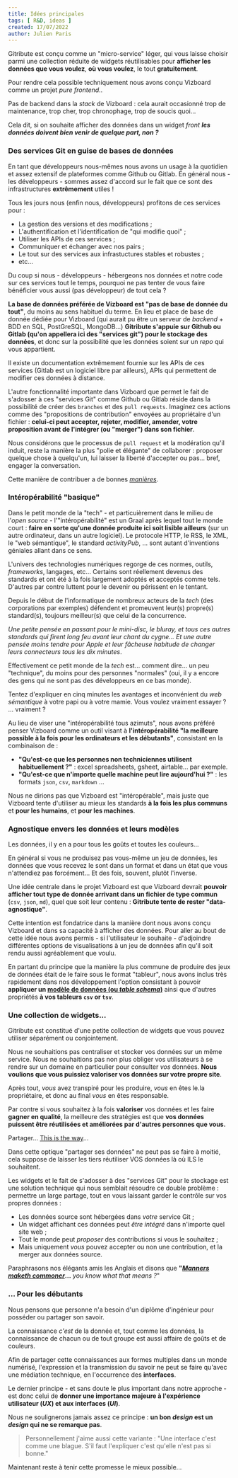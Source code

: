 ```yaml
---
title: Idées principales
tags: [ R&D, ideas ]
created: 17/07/2022
author: Julien Paris
---
```


Gitribute est conçu comme un "micro-service" léger, qui vous laisse choisir parmi une collection réduite de widgets réutilisables pour **afficher les données que vous voulez**, **où vous voulez**, le tout **gratuitement**.

Pour rendre cela possible techniquement nous avons conçu Vizboard comme un projet _pure frontend_..

Pas de backend dans la _stack_ de Vizboard : cela aurait occasionné trop de maintenance, trop cher, trop chronophage, trop de soucis quoi...

Cela dit, si on souhaite afficher des données dans un widget _front_ _**les données doivent bien venir de quelque part, non ?**_

### Des services Git en guise de bases de données

En tant que développeurs nous-mêmes nous avons un usage à la quotidien et assez extensif de plateformes comme Github ou Gitlab. En général nous - les développeurs - sommes assez d'accord sur le fait que ce sont des infrastructures **extrêmement** utiles !

Tous les jours nous (enfin nous, développeurs) profitons de ces services pour :

- La gestion des versions et des modifications ;
- L'authentification et l'identification de "qui modifie quoi" ;
- Utiliser les APIs de ces services ;
- Communiquer et échanger avec nos pairs ;
- Le tout sur des services aux infrastuctures stables et robustes ;
- etc...

Du coup si nous - développeurs - hébergeons nos données et notre code sur ces services tout le temps, pourquoi ne pas tenter de vous faire bénéficier vous aussi (pas développeur) de tout cela ?

**La base de données préférée de Vizboard est "pas de base de donnée du tout"**, du moins au sens habituel du terme. En lieu et place de base de donnée dédiée pour Vizboard (qui aurait pu être un serveur de _backend_ + BDD en SQL, PostGreSQL, MongoDB...) **Gitribute s'appuie sur Github ou Gitlab (qu'on appellera ici des "services git") pour le stockage des données**, et donc sur la possibilité que les données soient sur un _repo_ qui vous appartient.

Il existe un documentation extrêmement fournie sur les APIs de ces services (Gitlab est un logiciel libre par ailleurs), APIs qui permettent de modifier ces données à distance.

L'autre fonctionnalité importante dans Vizboard que permet le fait de s'adosser à ces "services Git" comme Github ou Gitlab réside dans la possibilité de créer des `branches` et des `pull requests`. Imaginez ces actions comme des "propositions de contribution" envoyées au propriétaire d'un fichier : **celui-ci peut accepter, rejeter, modifier, amender, votre proposition avant de l'intégrer (ou "merger") dans son fichier**.

Nous considérons que le processus de `pull request` et la modération qu'il induit, reste la manière la plus "polie et élégante" de collaborer : proposer quelque chose à quelqu'un, lui laisser la liberté d'accepter ou pas... bref, engager la conversation.

Cette manière de contribuer a de bonnes _[manières](https://idiomorigins.org/origin/manners-maketh-man)_.

### Intéropérabilité "basique"

Dans le petit monde de la "tech" - et particuièrement dans le milieu de l'_open source_ - l'"intéropérabilité" est un Graal après lequel tout le monde court : **faire en sorte qu'une donnée produite ici soit lisible ailleurs** (sur un autre ordinateur, dans un autre logiciel). Le protocole HTTP, le RSS, le XML, le "web sémantique", le standard _activityPub_, ... sont autant d'inventions géniales allant dans ce sens.

L'univers des technologies numériques regorge de ces normes, outils, _frameworks_, langages, etc... Certains sont réellement devenus des standards et ont été à la fois largement adoptés et acceptés comme tels. D'autres par contre luttent pour le devenir ou périssent en le tentant.

Depuis le début de l'informatique de nombreux acteurs de la _tech_ (des corporations par exemples) défendent et promeuvent leur(s) propre(s) standard(s), toujours meilleur(s) que celui de la concurrence.

_Une petite pensée en passant pour le mini-disc, le bluray, et tous ces autres standards qui firent long feu avant leur chant du cygne..._ _Et une autre pensée moins tendre pour Apple et leur fâcheuse habitude de changer leurs connecteurs tous les dix minutes_.

Effectivement ce petit monde de la _tech_ est... comment dire... un peu "technique", du moins pour des personnes "normales" (oui, il y a encore des gens qui ne sont pas des développeurs en ce bas monde).

Tentez d'expliquer en cinq minutes les avantages et inconvénient du _web sémantique_ à votre papi ou à votre mamie. Vous voulez vraiment essayer ? ... vraiment ?

Au lieu de viser une "intéropérabilité tous azimuts", nous avons préféré penser Vizboard comme un outil visant à **l'intéropérabilité "la meilleure possible à la fois pour les ordinateurs et les débutants"**, consistant en la combinaison de :

- **"Qu'est-ce que les personnes non techniciennes utilisent habituellement ?"** : excel spreadsheets, gsheet, airtable... par exemple.
- **"Qu'est-ce que n'importe quelle machine peut lire aujourd'hui ?"** : les formats `json`, `csv`, `markdown` ...

Nous ne dirions pas que Vizboard est "intéropérable", mais juste que Vizboard tente d'utiliser au mieux les standards **à la fois les plus communs** et **pour les humains**, et **pour les machines**.

### Agnostique envers les données et leurs modèles

Les données, il y en a pour tous les goûts et toutes les couleurs...

En général si vous ne produisez pas vous-même un jeu de données, les données que vous recevez le sont dans un format et dans un état que vous n'attendiez pas forcément... Et des fois, souvent, plutôt l'inverse.

Une idée centrale dans le projet Vizboard est que Vizboard devrait **pouvoir afficher tout type de donnée arrivant dans un fichier de type commun** (`csv`, `json`, `md`), quel que soit leur contenu : **Gitribute tente de rester "data-agnostique"**.

Cette intention est fondatrice dans la manière dont nous avons conçu Vizboard et dans sa capacité à afficher des données. Pour aller au bout de cette idée nous avons permis - si l'utilisateur le souhaite - d'adjoindre différentes options de visualisations à un jeu de données afin qu'il soit rendu aussi agréablement que voulu.

En partant du principe que la manière la plus commune de produire des jeux de données était de le faire sous le format "tableur", nous avons inclus très rapidement dans nos développement l'option consistant à pouvoir **appliquer un [modèle de données (ou _table schema_)](https://specs.frictionlessdata.io/table-schema/)** ainsi que d'autres propriétés **à vos tableurs `csv` or `tsv`**.

### Une collection de widgets...

Gitribute est constitué d'une petite collection de widgets que vous pouvez utiliser séparément ou conjointement.

Nous ne souhaitions pas centraliser et stocker vos données sur un même service. Nous ne souhaitions pas non plus obliger vos utilisateurs à se rendre sur un domaine en particulier pour consulter _vos_ données. **Nous voulions que vous puissiez valoriser vos données sur votre propre site**.

Après tout, _vous_ avez transpiré pour les produire, _vous_ en êtes le.la propriétaire, et donc au final _vous_ en êtes responsable.

Par contre si vous souhaitez à la fois **valoriser** vos données et les faire **gagner en qualité**, la meilleure des stratégies est que **vos données puissent être réutilisées et améliorées par d'autres personnes que vous.**

Partager... [This is the way](https://www.youtube.com/watch?v=uelA7KRLINA&ab_channel=Gabriel)...

Dans cette optique "partager ses données" ne peut pas se faire à moitié, cela suppose de laisser les tiers réutiliser VOS données là où ILS le souhaitent.

Les widgets et le fait de s'adosser à des "services Git" pour le stockage est une solution technique qui nous semblait résoudre ce double problème : permettre un large partage, tout en vous laissant garder le contrôle sur vos propres données :

- Les données source sont hébergées dans _votre_ service Git ;
- Un widget affichant ces données peut _être intégré_ dans n'importe quel site web ;
- Tout le monde peut _proposer_ des contributions si vous le souhaitez ;
- Mais uniquement _vous_ pouvez accepter ou non une contribution, et la merger aux données source.

Paraphrasons nos élégants amis les Anglais et disons que **"[_Manners maketh commoner_](https://www.youtube.com/watch?v=hUtNQAdhIR4&ab_channel=RodStickler)...** _you know what that means ?_"

### ... Pour les débutants

Nous pensons que personne n'a besoin d'un diplôme d'ingénieur pour posséder ou partager son savoir.

La connaissance _c'est_ de la donnée et, tout comme les données, la connaissance de chacun ou de tout groupe est aussi affaire de goûts et de couleurs.

Afin de partager cette connaissances aux formes multiples dans un monde numérisé, l'expression et la transmission du savoir ne peut se faire qu'avec une médiation technique, en l'occurrence des **interfaces**.

Le dernier principe - et sans doute le plus important dans notre approche - est donc celui de **donner une importance majeure à l'expérience utilisateur (_UX_) et aux interfaces (_UI_)**.

Nous ne soulignerons jamais assez ce principe : **un bon _design_ est un _design_ qui ne se remarque pas**.

> Personnellement j'aime aussi cette variante : "Une interface c'est comme une blague. S'il faut l'expliquer c'est qu'elle n'est pas si bonne."

Maintenant reste à tenir cette promesse le mieux possible...
